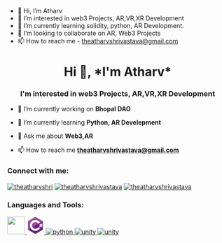 - 👋 Hi, I’m Atharv
- 👀 I’m interested in web3 Projects, AR,VR,XR Development
- 🌱 I’m currently learning solidity, python, AR Development.
- 💞️ I’m looking to collaborate on AR, Web3 Projects
- 📫 How to reach me - theatharvshrivastava@gmail.com
<h1 align="center">Hi 👋, *I'm Atharv*</h1>
<h3 align="center">I'm interested in web3 Projects, AR,VR,XR Development</h3>

- 🔭 I’m currently working on **Bhopal DAO**

- 🌱 I’m currently learning **Python, AR Develepment**

- 💬 Ask me about **Web3,AR**

- 📫 How to reach me **theatharvshrivastava@gmail.com**

<h3 align="left">Connect with me:</h3>
<p align="left">
<a href="https://twitter.com/theatharvshri" target="blank"><img align="center" src="https://th.bing.com/th/id/OIP.biG9UdrkNGTbvX1YvOvY4AHaHa?pid=ImgDet&rs=1" alt="theatharvshri" height="30" width="40" /></a>
<a href="https://linkedin.com/in/theatharvshrivastava" target="blank"><img align="center" src="https://th.bing.com/th/id/OIP.hjYy7MIuknaBYZdWTjh3HQAAAA?pid=ImgDet&rs=1g" alt="theatharvshrivastava" height="30" width="40" /></a>
<a href="https://instagram.com/theatharvshrivastava" target="blank"><img align="center" src="https://th.bing.com/th/id/OIP.5RwXPrWqv58MznvrOo3_xAHaHw?pid=ImgDet&rs=1" alt="theatharvshrivastava" height="30" width="40" /></a>
</p>

<h3 align="left">Languages and Tools:</h3>
<p align="left"> <a href="https://www.w3schools.com/cpp/" target="_blank" rel="noreferrer"> <img src="https://th.bing.com/th/id/OIP.Jfgq6_v3gqylklTDZWPLbgHaEk?pid=ImgDet&rs=1" width="40" height="40"/> </a> <a href="https://www.w3schools.com/cs/" target="_blank" rel="noreferrer"> <img src="https://raw.githubusercontent.com/devicons/devicon/master/icons/csharp/csharp-original.svg" alt="csharp" width="40" height="40"/> </a> <a href="https://www.python.org" target="_blank" rel="noreferrer"> <img src="https://p1.hiclipart.com/preview/33/1008/870/python-logo-programming-language-executable-computer-program-plex-data-software-development-kit-anaconda-png-clipart.jpg" alt="python" width="40" height="40"/> </a> <a href="https://unity.com/" target="_blank" rel="noreferrer"> <img src="https://th.bing.com/th/id/OIP.7ILgzVDCGcvZnGeLZl8pMgHaHa?pid=ImgDet&w=500&h=500&rs=1" alt="unity" width="40" height="40"/> </a> <a href="https://soliditylang.org/" target="_blank" rel="noreferrer"> <img src="https://miro.medium.com/v2/resize:fit:828/0*yqbRInqX0ZRUlVS0" alt="unity" width="40" height="40"/> </a> </p>
